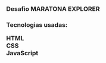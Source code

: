 <h3>Desafio MARATONA EXPLORER<h3>

<b>Tecnologias usadas:<b><br>
<p>
HTML <br>
CSS<br>
JavaScript
</p>
